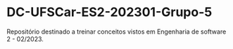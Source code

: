 # DC-UFSCar-ES2-202301-Grupo-5
Repositório destinado a treinar conceitos vistos em Engenharia de software 2 - 02/2023.

